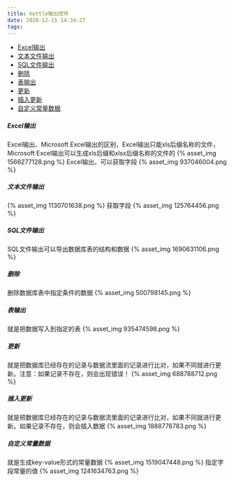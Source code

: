 ```yaml
---
title: kettle输出控件
date: 2020-12-15 14:34:27
tags:
---
```


- [Excel输出](#Excel输出)
- [文本文件输出](#文本文件输出)
- [SQL文件输出](#SQL文件输出)
- [删除](#删除)
- [表输出](#表输出)
- [更新](#更新)
- [插入更新](#插入更新)
- [自定义常量数据](#自定义常量数据)

##### Excel输出
Excel输出、Microsoft Excel输出的区别，Excel输出只能xls后缀名称的文件，Microsoft Excel输出可以生成xls后缀和xlsx后缀名称的文件的
{% asset_img 1566277128.png %}
Excel输出，可以获取字段
{% asset_img 937046004.png %}

##### 文本文件输出
{% asset_img 1130701638.png %}
获取字段
{% asset_img 125764456.png %}

##### SQL文件输出
SQL文件输出可以导出数据库表的结构和数据
{% asset_img 1690631106.png %}

##### 删除
删除数据库表中指定条件的数据
{% asset_img 500798145.png %}

##### 表输出
就是把数据写入到指定的表
{% asset_img 935474598.png %}

##### 更新
就是把数据库已经存在的记录与数据流里面的记录进行比对，如果不同就进行更新。注意：如果记录不存在，则会出现错误！
{% asset_img 688788712.png %}

##### 插入更新
就是把数据库已经存在的记录与数据流里面的记录进行比对，如果不同就进行更新。如果记录不存在，则会插入数据
{% asset_img 1888776783.png %}

##### 自定义常量数据
就是生成key-value形式的常量数据
{% asset_img 1519047448.png %}
指定字段常量的值
{% asset_img 1241634763.png %}

